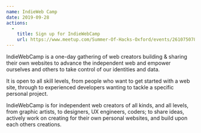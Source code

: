 ```yaml
---
name: IndieWeb Camp
date: 2019-09-28
actions:
  -
    title: Sign up for IndieWebCamp
    url: https://www.meetup.com/Summer-Of-Hacks-Oxford/events/261075078/
---
```


IndieWebCamp is a one-day gathering of web creators building & sharing their own websites to advance the independent web and empower ourselves and others to take control of our identities and data.

It is open to all skill levels, from people who want to get started with a web site, through to experienced developers wanting to tackle a specific personal project.

IndieWebCamp is for independent web creators of all kinds, and all levels, from graphic artists, to designers, UX engineers, coders; to share ideas, actively work on creating for their own personal websites, and build upon each others creations.
